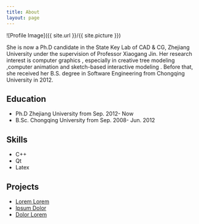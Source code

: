 ```yaml
---
title: About
layout: page
---
```

![Profile Image]({{ site.url }}/{{ site.picture }})

<p>She is now a Ph.D candidate in the State Key Lab of CAD & CG, Zhejiang
University under the supervision of Professor Xiaogang Jin. Her research
interest is computer graphics , especially in creative tree modeling ,computer
animation and sketch-based interactive modeling . Before that, she received her
B.S. degree in Software Engineering from Chongqing University in 2012.</p>

<h2>Education</h2>
<ul>
	<li>Ph.D Zhejiang University from Sep. 2012- Now</li>
	<li>B.Sc. Chongqing University from Sep. 2008- Jun. 2012</li>
</ul>


<h2>Skills</h2>

<ul class="skill-list">
	<li>C++</li>
	<li>Qt</li>
	<li>Latex</li>
</ul>


<h2>Projects</h2>

<ul>
	<li><a href="https://github.com/">Lorem Lorem</a></li>
	<li><a href="https://github.com/">Ipsum Dolor</a></li>
	<li><a href="https://github.com/">Dolor Lorem</a></li>
</ul>

